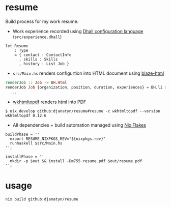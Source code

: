 # resume

Build process for my work resume.

* Work experience recorded using [Dhall configuration language](https://dhall-lang.org/) (`src/experience.dhall`)
```dhall
let Resume
    : Type
    = { contact : ContactInfo
      , skills : Skills
      , history : List Job }
```
* `src/Main.hs` renders configurtion into HTML document using [blaze-html](https://hackage.haskell.org/package/blaze-html) 
```haskell
renderJob :: Job -> BH.Html
renderJob Job {organization, position, duration, experiences} = BH.li $ do
  ...
```
* [wkhtmltopdf](https://wkhtmltopdf.org/) renders html into PDF
```
$ nix develop github:djanatyn/resume#resume -c wkhtmltopdf --version
wkhtmltopdf 0.12.6
```
* All dependencies + build automation managed using [Nix Flakes](https://nixos.wiki/wiki/Flakes)
```
buildPhase = ''
  export RESUME_NIXPKGS_REV="${nixpkgs.rev}"
  runhaskell $src/Main.hs
'';

installPhase = ''
  mkdir -p $out && install -Dm755 resume.pdf $out/resume.pdf
'';
```

# usage

``` sh
nix build github:djanatyn/resume
```
